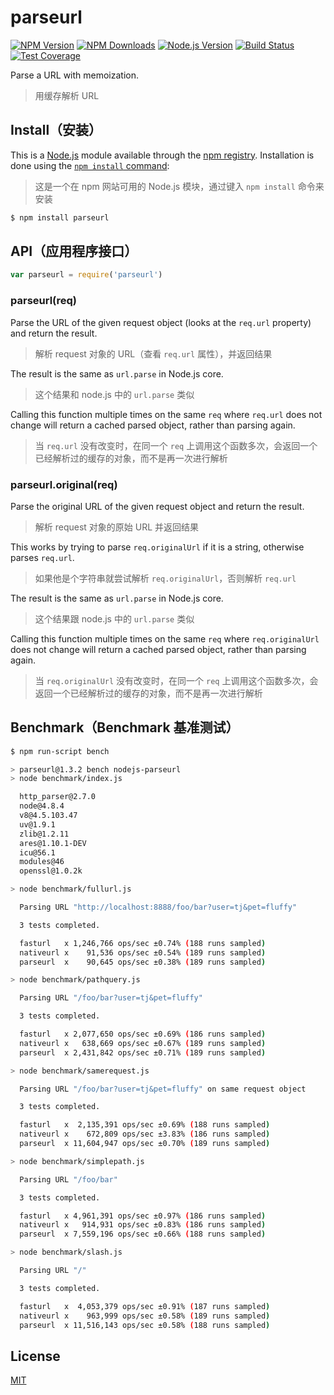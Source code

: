 # parseurl

[![NPM Version][npm-image]][npm-url]
[![NPM Downloads][downloads-image]][downloads-url]
[![Node.js Version][node-version-image]][node-version-url]
[![Build Status][travis-image]][travis-url]
[![Test Coverage][coveralls-image]][coveralls-url]

Parse a URL with memoization.

>用缓存解析 URL

## Install（安装）

This is a [Node.js](https://nodejs.org/en/) module available through the
[npm registry](https://www.npmjs.com/). Installation is done using the
[`npm install` command](https://docs.npmjs.com/getting-started/installing-npm-packages-locally):

> 这是一个在 npm 网站可用的 Node.js 模块，通过键入 `npm install` 命令来安装

```sh
$ npm install parseurl
```

## API（应用程序接口）

```js
var parseurl = require('parseurl')
```

### parseurl(req)

Parse the URL of the given request object (looks at the `req.url` property)
and return the result.

> 解析 request 对象的 URL（查看 `req.url` 属性），并返回结果

The result is the same as `url.parse` in Node.js core.

> 这个结果和 node.js 中的 `url.parse` 类似

Calling this function multiple times on the same `req` where `req.url` does
not change will return a cached parsed object, rather than parsing again.

> 当 `req.url` 没有改变时，在同一个 `req` 上调用这个函数多次，会返回一个已经解析过的缓存的对象，而不是再一次进行解析

### parseurl.original(req)

Parse the original URL of the given request object and return the result.

> 解析 request 对象的原始 URL 并返回结果

This works by trying to parse `req.originalUrl` if it is a string, otherwise
parses `req.url`. 

> 如果他是个字符串就尝试解析 `req.originalUrl`，否则解析 `req.url`

The result is the same as `url.parse` in Node.js core.

> 这个结果跟 node.js 中的 `url.parse` 类似

Calling this function multiple times on the same `req` where `req.originalUrl`
does not change will return a cached parsed object, rather than parsing again.

> 当 `req.originalUrl` 没有改变时，在同一个 `req` 上调用这个函数多次，会返回一个已经解析过的缓存的对象，而不是再一次进行解析

## Benchmark（Benchmark 基准测试）

```bash
$ npm run-script bench

> parseurl@1.3.2 bench nodejs-parseurl
> node benchmark/index.js

  http_parser@2.7.0
  node@4.8.4
  v8@4.5.103.47
  uv@1.9.1
  zlib@1.2.11
  ares@1.10.1-DEV
  icu@56.1
  modules@46
  openssl@1.0.2k

> node benchmark/fullurl.js

  Parsing URL "http://localhost:8888/foo/bar?user=tj&pet=fluffy"

  3 tests completed.

  fasturl   x 1,246,766 ops/sec ±0.74% (188 runs sampled)
  nativeurl x    91,536 ops/sec ±0.54% (189 runs sampled)
  parseurl  x    90,645 ops/sec ±0.38% (189 runs sampled)

> node benchmark/pathquery.js

  Parsing URL "/foo/bar?user=tj&pet=fluffy"

  3 tests completed.

  fasturl   x 2,077,650 ops/sec ±0.69% (186 runs sampled)
  nativeurl x   638,669 ops/sec ±0.67% (189 runs sampled)
  parseurl  x 2,431,842 ops/sec ±0.71% (189 runs sampled)

> node benchmark/samerequest.js

  Parsing URL "/foo/bar?user=tj&pet=fluffy" on same request object

  3 tests completed.

  fasturl   x  2,135,391 ops/sec ±0.69% (188 runs sampled)
  nativeurl x    672,809 ops/sec ±3.83% (186 runs sampled)
  parseurl  x 11,604,947 ops/sec ±0.70% (189 runs sampled)

> node benchmark/simplepath.js

  Parsing URL "/foo/bar"

  3 tests completed.

  fasturl   x 4,961,391 ops/sec ±0.97% (186 runs sampled)
  nativeurl x   914,931 ops/sec ±0.83% (186 runs sampled)
  parseurl  x 7,559,196 ops/sec ±0.66% (188 runs sampled)

> node benchmark/slash.js

  Parsing URL "/"

  3 tests completed.

  fasturl   x  4,053,379 ops/sec ±0.91% (187 runs sampled)
  nativeurl x    963,999 ops/sec ±0.58% (189 runs sampled)
  parseurl  x 11,516,143 ops/sec ±0.58% (188 runs sampled)
```

## License

  [MIT](LICENSE)

[npm-image]: https://img.shields.io/npm/v/parseurl.svg
[npm-url]: https://npmjs.org/package/parseurl
[node-version-image]: https://img.shields.io/node/v/parseurl.svg
[node-version-url]: https://nodejs.org/en/download/
[travis-image]: https://img.shields.io/travis/pillarjs/parseurl/master.svg
[travis-url]: https://travis-ci.org/pillarjs/parseurl
[coveralls-image]: https://img.shields.io/coveralls/pillarjs/parseurl/master.svg
[coveralls-url]: https://coveralls.io/r/pillarjs/parseurl?branch=master
[downloads-image]: https://img.shields.io/npm/dm/parseurl.svg
[downloads-url]: https://npmjs.org/package/parseurl
